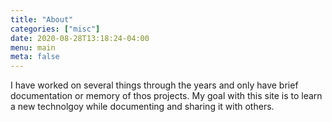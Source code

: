 ```yaml
---
title: "About"
categories: ["misc"]
date: 2020-08-28T13:18:24-04:00
menu: main
meta: false
---
```

I have worked on several things through the years and only have brief documentation or memory of thos projects. My goal with this site is to learn a new technolgoy while documenting and sharing it with others.

